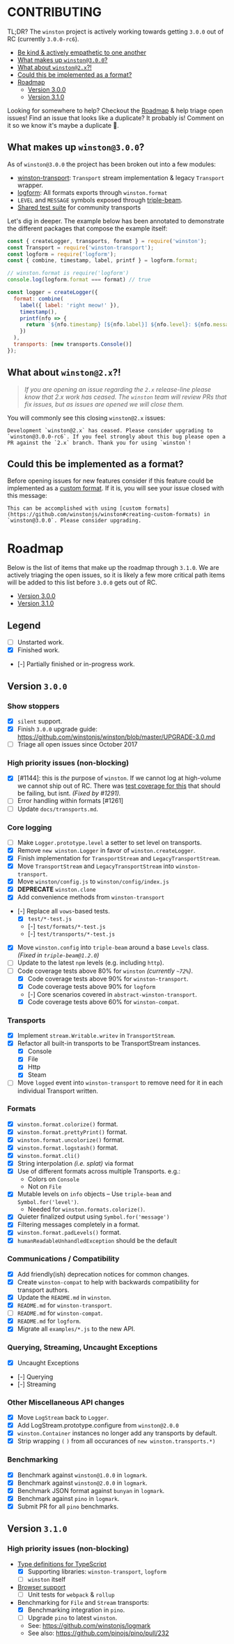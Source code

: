# CONTRIBUTING

TL;DR? The `winston` project is actively working towards getting `3.0.0` out of RC (currently `3.0.0-rc6`). 

- [Be kind & actively empathetic to one another](CODE_OF_CONDUCT.md)
- [What makes up `winston@3.0.0`?](#what-makes-up-winston-3.0.0)
- [What about `winston@2.x`?!](#what-about-winston-2.x)
- [Could this be implemented as a format?](#could-this-be-implemented-as-a-format)
- [Roadmap](#roadmap)
  - [Version 3.0.0](#version-300)
  - [Version 3.1.0](#version-310)

Looking for somewhere to help? Checkout the [Roadmap](#roadmap) & help triage open issues! Find an issue that looks like a duplicate? It probably is! Comment on it so we know it's maybe a duplicate 🙏.

## What makes up `winston@3.0.0`?

As of `winston@3.0.0` the project has been broken out into a few modules:

- [winston-transport]: `Transport` stream implementation & legacy `Transport` wrapper.
- [logform]: All formats exports through `winston.format` 
- `LEVEL` and `MESSAGE` symbols exposed through [triple-beam].
- [Shared test suite][abstract-winston-transport] for community transports 

Let's dig in deeper. The example below has been annotated to demonstrate the different packages that compose the example itself:

``` js
const { createLogger, transports, format } = require('winston');
const Transport = require('winston-transport');
const logform = require('logform');
const { combine, timestamp, label, printf } = logform.format;

// winston.format is require('logform')
console.log(logform.format === format) // true

const logger = createLogger({
  format: combine(
    label({ label: 'right meow!' }),
    timestamp(),
    printf(nfo => {
      return `${nfo.timestamp} [${nfo.label}] ${nfo.level}: ${nfo.message}`;
    })
  ),
  transports: [new transports.Console()]
});
```

## What about `winston@2.x`?!

> _If you are opening an issue regarding the `2.x` release-line please know that 2.x work has ceased. The `winston` team will review PRs that fix issues, but as issues are opened we will close them._

You will commonly see this closing `winston@2.x` issues:

```
Development `winston@2.x` has ceased. Please consider upgrading to `winston@3.0.0-rc6`. If you feel strongly about this bug please open a PR against the `2.x` branch. Thank you for using `winston`!
```

## Could this be implemented as a format?

Before opening issues for new features consider if this feature could be implemented as a [custom format]. If it is, you will see your issue closed with this message:

```
This can be accomplished with using [custom formats](https://github.com/winstonjs/winston#creating-custom-formats) in `winston@3.0.0`. Please consider upgrading.
```

# Roadmap

Below is the list of items that make up the roadmap through `3.1.0`. We are actively triaging the open issues, so it is likely a few more critical path items will be added to this list before `3.0.0` gets out of RC.

- [Version 3.0.0](#version-300)
- [Version 3.1.0](#version-310)

## Legend

- [ ] Unstarted work.
- [x] Finished work.
- [-] Partially finished or in-progress work. 

## Version `3.0.0`

### Show stoppers
- [x] `silent` support.
- [x] Finish `3.0.0` upgrade guide: https://github.com/winstonjs/winston/blob/master/UPGRADE-3.0.md
- [ ] Triage all open issues since October 2017

### High priority issues (non-blocking)
- [x] [#1144]: this is _the_ purpose of `winston`. If we cannot log at high-volume we cannot ship out of RC. There was [test coverage for this][stress-test] that should be failing, but isnt. _(Fixed by #1291)._
- [ ] Error handling within formats [#1261]
- [ ] Update `docs/transports.md`.

### Core logging
- [ ] Make `Logger.prototype.level` a setter to set level on transports.
- [x] Remove `new winston.Logger` in favor of `winston.createLogger`.
- [x] Finish implementation for `TransportStream` and `LegacyTransportStream`. 
- [x] Move `TransportStream` and `LegacyTransportStream` into `winston-transport`.
- [x] Move `winston/config.js` to `winston/config/index.js`
- [x] **DEPRECATE** `winston.clone`
- [x] Add convenience methods from `winston-transport`
- [-] Replace all `vows`-based tests.
  - [x] `test/*-test.js`
  - [-] `test/formats/*-test.js` 
  - [-] `test/transports/*-test.js` 
- [x] Move `winston.config` into `triple-beam` around a base `Levels` class.
  _(Fixed in `triple-beam@1.2.0`)_
- [ ] Update to the latest `npm` levels (e.g. including `http`).
- [ ] Code coverage tests above 80% for `winston` _(currently `~72%`)_.
  - [x] Code coverage tests above 90% for `winston-transport`.
  - [x] Code coverage tests above 90% for `logform`
  - [-] Core scenarios covered in `abstract-winston-transport`.
  - [x] Code coverage tests above 60% for `winston-compat`.

### Transports
- [x] Implement `stream.Writable.writev` in `TransportStream`.
- [x] Refactor all built-in transports to be TransportStream instances.
  - [x] Console
  - [x] File
  - [x] Http
  - [x] Steam
- [ ] Move `logged` event into `winston-transport` to remove need for it in each individual Transport written.

### Formats
- [x] `winston.format.colorize()` format.
- [x] `winston.format.prettyPrint()` format.
- [x] `winston.format.uncolorize()` format.
- [x] `winston.format.logstash()` format.
- [x] `winston.format.cli()`
- [x] String interpolation _(i.e. splat)_ via format
- [x] Use of different formats across multiple Transports. e.g.:
   - Colors on `Console`
   - Not on `File`
- [x] Mutable levels on `info` objects 
   – Use `triple-beam` and `Symbol.for('level')`.
   - Needed for `winston.formats.colorize()`. 
- [x] Quieter finalized output using `Symbol.for('message')` 
- [x] Filtering messages completely in a format.
- [x] `winston.format.padLevels()` format.
- [x] `humanReadableUnhandledException` should be the default

### Communications / Compatibility
- [x] Add friendly(ish) deprecation notices for common changes.
- [x] Create `winston-compat` to help with backwards compatibility for transport authors.  
- [x] Update the `README.md` in `winston`.
- [x] `README.md` for `winston-transport`.
- [ ] `README.md` for `winston-compat`.
- [x] `README.md` for `logform`.
- [x] Migrate all `examples/*.js` to the new API.

### Querying, Streaming, Uncaught Exceptions
- [x] Uncaught Exceptions
- [-] Querying
- [-] Streaming

### Other Miscellaneous API changes
- [x] Move `LogStream` back to `Logger`.
- [x] Add LogStream.prototype.configure from `winston@2.0.0`
- [x] `winston.Container` instances no longer add any transports by default.
- [x] Strip wrapping `(` `)` from all occurances of `new winston.transports.*)`

### Benchmarking
- [x] Benchmark against `winston@1.0.0` in `logmark`.
- [x] Benchmark against `winston@2.0.0` in `logmark`.
- [x] Benchmark JSON format against `bunyan` in `logmark`.
- [x] Benchmark against `pino` in `logmark`.
- [x] Submit PR for all `pino` benchmarks.

## Version `3.1.0`

### High priority issues (non-blocking)
- [Type definitions for TypeScript](https://github.com/winstonjs/winston/issues/1096)
  - [x] Supporting libraries: `winston-transport`, `logform`
  - [ ] `winston` itself 
- [Browser support](https://github.com/winstonjs/winston/issues/287)
  - [ ] Unit tests for `webpack` & `rollup` 
- Benchmarking for `File` and `Stream` transports:
   - [x] Benchmarking integration in `pino`.
   - [ ] Upgrade `pino` to latest `winston`.
   - See: https://github.com/winstonjs/logmark
   - See also: https://github.com/pinojs/pino/pull/232

[winston-transport]: https://github.com/winstonjs/winston-transport
[logform]: https://github.com/winstonjs/logform
[triple-beam]: https://github.com/winstonjs/triple-beam
[abstract-winston-transport]: https://github.com/winstonjs/abstract-winston-transport
[stress-test]: https://github.com/winstonjs/winston/blob/master/test/transports/file-stress.test.js
[custom format]: https://github.com/winstonjs/winston#creating-custom-formats
